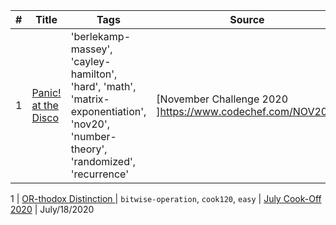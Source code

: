 | # | Title | Tags | Source | Created |
|---| ----- | ---- | ------ | ------- |
1 | [Panic! at the Disco](https://www.codechef.com/NOV20A/problems/PANIC)| 'berlekamp-massey', 'cayley-hamilton', 'hard', 'math', 'matrix-exponentiation', 'nov20', 'number-theory', 'randomized', 'recurrence'  | [November Challenge 2020 ]https://www.codechef.com/NOV20A) | Nov/6/2020












1 | [OR-thodox Distinction ](https://www.codechef.com/problems/ORTHODOX)| `bitwise-operation`, `cook120`, `easy` | [July Cook-Off 2020](https://www.codechef.com/COOK120A) | July/18/2020

